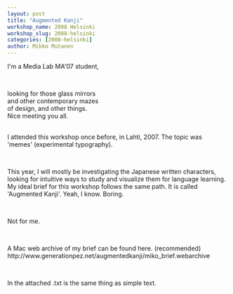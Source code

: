 ```yaml
---
layout: post
title: "Augmented Kanji"
workshop_name: 2008 Helsinki 
workshop_slug: 2008-helsinki
categories: [2008-helsinki]
author: Mikko Mutanen
---
```

<p>I'm a Media Lab MA'07 student,</p>  <p>looking for those glass mirrors<br />and other contemporary mazes<br />of design, and other things.<br />Nice meeting you all. </p>  <p style="border-style: initial; border-color: initial; outline-width: 0px; outline-style: initial; outline-color: initial; font-weight: inherit; font-style: inherit; font-size: 100%; font-family: inherit; vertical-align: baseline; border-width: 0px; padding: 0px; margin: 0px">I attended this workshop once before, in Lahti, 2007. The topic was 'memes' (experimental typography).</p><p> </p><p>This year, I will mostly be investigating the Japanese written characters, looking for intuitive ways to study and visualize them for language learning. My ideal brief for this workshop follows the same path. It is called 'Augmented Kanji'. Yeah, I know. Boring.</p><p> </p><p>Not for me.</p><p> </p><p>A Mac web archive of my brief can be found here. (recommended)<br />http://www.generationpez.net/augmentedkanji/miko_brief.webarchive</p><p> </p><p>In the attached .txt is the same thing as simple text.</p>
